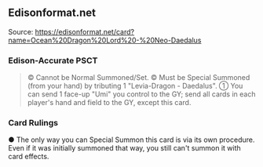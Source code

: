 
## Edisonformat.net

Source: https://edisonformat.net/card?name=Ocean%20Dragon%20Lord%20-%20Neo-Daedalus

### Edison-Accurate PSCT

> © Cannot be Normal Summoned/Set.
> © Must be Special Summoned (from your hand) by tributing 1 "Levia-Dragon - Daedalus".
> ① You can send 1 face-up "Umi" you control to the GY; send all cards in each player's hand and field to the GY, except this card.

### Card Rulings

● The only way you can Special Summon this card is via its own procedure.
Even if it was initially summoned that way, you still can't summon it with card effects.
            